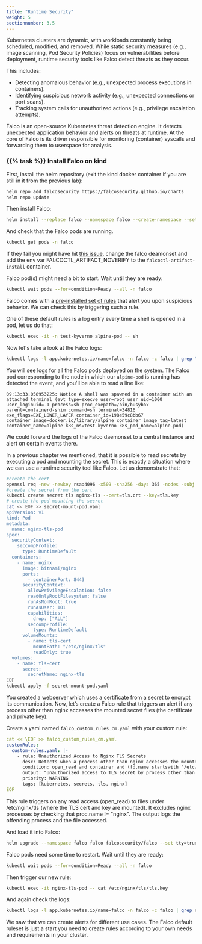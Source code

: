 ```yaml
---
title: "Runtime Security"
weight: 5
sectionnumber: 3.5
---
```


Kubernetes clusters are dynamic, with workloads constantly being scheduled, modified, and removed. While static security measures (e.g., image scanning, Pod Security Policies) focus on vulnerabilities before deployment, runtime security tools like Falco detect threats as they occur.

This includes:

* Detecting anomalous behavior (e.g., unexpected process executions in containers).
* Identifying suspicious network activity (e.g., unexpected connections or port scans).
* Tracking system calls for unauthorized actions (e.g., privilege escalation attempts).

Falco is an open-source Kubernetes threat detection engine. It detects unexpected application behavior and alerts on threats at runtime.  At the core of Falco is its driver responsible for monitoring (container) syscalls and forwarding them to userspace for analysis.

### {{% task %}} Install Falco on kind

First, install the helm repository (exit the kind docker container if you are still in it from the previous lab):

```bash
helm repo add falcosecurity https://falcosecurity.github.io/charts
helm repo update
```

Then install Falco:

```bash
helm install --replace falco --namespace falco --create-namespace --set tty=true falcosecurity/falco
```

And check that the Falco pods are running.

```bash
kubectl get pods -n falco
```

If they fail you might have hit [this issue](https://github.com/falcosecurity/falco/issues/3119), change the falco deamonset and add the env var FALCOCTL_ARTIFACT_NOVERIFY to the `falcoctl-artifact-install` container.

Falco pod(s) might need a bit to start. Wait until they are ready:

```bash
kubectl wait pods --for=condition=Ready --all -n falco
```

Falco comes with a [pre-installed set of rules](https://github.com/falcosecurity/rules/blob/main/rules/falco_rules.yaml) that alert you upon suspicious behavior. We can check this by triggering such a rule.

One of these default rules is a log entry every time a shell is opened in a pod, let us do that:

```bash
kubectl exec -it -n test-kyverno alpine-pod -- sh 
```

Now let's take a look at the Falco logs:

```bash
kubectl logs -l app.kubernetes.io/name=falco -n falco -c falco | grep "shell was spawned"
```

You will see logs for all the Falco pods deployed on the system. The Falco pod corresponding to the node in which our `alpine-pod` is running has detected the event, and you'll be able to read a line like:

```
09:13:33.058953225: Notice A shell was spawned in a container with an attached terminal (evt_type=execve user=root user_uid=1000 user_loginuid=-1 process=sh proc_exepath=/bin/busybox parent=containerd-shim command=sh terminal=34816 exe_flags=EXE_LOWER_LAYER container_id=198e59c8bb67 container_image=docker.io/library/alpine container_image_tag=latest container_name=alpine k8s_ns=test-kyverno k8s_pod_name=alpine-pod)
```

We could forward the logs of the Falco daemonset to a central instance and alert on certain events there.

In a previous chapter we mentioned, that it is possible to read secrets by executing a pod and mounting the secret. This is exactly a situation where we can use a runtime security tool like Falco. Let us demonstrate that:

```bash
#create the cert
openssl req -new -newkey rsa:4096 -x509 -sha256 -days 365 -nodes -subj "/C=CH/O=songlaa/OU=Domain Control Validated/CN=*.songlaa.com" -out tls.crt -keyout tls.key
#create the secret from the cert
kubectl create secret tls nginx-tls --cert=tls.crt --key=tls.key
# create the pod mounting the secret
cat << EOF >> secret-mount-pod.yaml
apiVersion: v1
kind: Pod
metadata:
  name: nginx-tls-pod
spec:
  securityContext:
    seccompProfile:
      type: RuntimeDefault
  containers:
    - name: nginx
      image: bitnami/nginx
      ports:
        - containerPort: 8443
      securityContext:
        allowPrivilegeEscalation: false
        readOnlyRootFilesystem: false
        runAsNonRoot: true
        runAsUser: 101
        capabilities:
          drop: ["ALL"]
        seccompProfile:
          type: RuntimeDefault
      volumeMounts:
        - name: tls-cert
          mountPath: "/etc/nginx/tls"
          readOnly: true
  volumes:
    - name: tls-cert
      secret:
        secretName: nginx-tls
EOF
kubectl apply -f secret-mount-pod.yaml
```

You created a webserver which uses a certificate from a secret to encrypt its communication. Now, let’s create a Falco rule that triggers an alert if any process other than nginx accesses the mounted secret files (the certificate and private key).

Create a yaml named `falco_custom_rules_cm.yaml` with your custom rule:

```yaml
cat << \EOF >> falco_custom_rules_cm.yaml
customRules:
  custom-rules.yaml: |-
    - rule: Unauthorized Access to Nginx TLS Secrets
      desc: Detects when a process other than nginx accesses the mounted TLS secrets
      condition: open_read and container and (fd.name startswith "/etc/nginx/tls") and (proc.name != "nginx")
      output: "Unauthorized access to TLS secret by process other than nginx (user=%user.name command=%proc.cmdline file=%fd.name container=%container.name)"
      priority: WARNING
      tags: [kubernetes, secrets, tls, nginx]
EOF
```

This rule triggers on any read access (open_read) to files under /etc/nginx/tls (where the TLS cert and key are mounted).
It excludes nginx processes by checking that proc.name != "nginx".
The output logs the offending process and the file accessed.

And load it into Falco:

```bash
helm upgrade --namespace falco falco falcosecurity/falco --set tty=true -f falco_custom_rules_cm.yaml
```

Falco pods need some time to restart. Wait until they are ready:

```bash
kubectl wait pods --for=condition=Ready --all -n falco
```

Then trigger our new rule:

```bash
kubectl exec -it nginx-tls-pod -- cat /etc/nginx/tls/tls.key
```

And again check the logs:

```bash
kubectl logs -l app.kubernetes.io/name=falco -n falco -c falco | grep nginx
```

We saw that we can create alerts for different use cases. The Falco default ruleset is just a start you need to create rules according to your own needs and requirements in your cluster.
